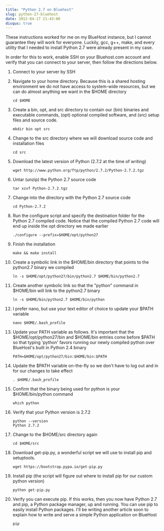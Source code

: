```yaml
---
title: "Python 2.7 on Bluehost"
slug: python-27-bluehost
date: 2012-04-17 21:43:00
disqus: true
---
```


These instructions worked for me on my BlueHost instance, but I cannot guarantee they will work for everyone. Luckily, gcc, g++, make, and every utility that I needed to install Python 2.7 were already present in my case.

<!-- more -->

In order for this to work, enable SSH on your Bluehost.com account and verify that you can connect to your server, then follow the directions below.

1. Connect to your server by SSH

1. Navigate to your home directory. Because this is a shared hosting environment we do not have access to system-wide resources, but we can do almost anything we want in the $HOME directory

    ```
    cd $HOME
    ```

1. Create a bin, opt, and src directory to contain our (bin) binaries and executable commands, (opt) optional compiled software, and (src) setup files and source code.

    ```
    mkdir bin opt src
    ```

1. Change to the src directory where we will download source code and installation files

    ```
    cd src
    ```

1. Download the latest version of Python (2.7.2 at the time of writing)

    ```
    wget http://www.python.org/ftp/python/2.7.2/Python-2.7.2.tgz
    ```

1. Untar (unzip) the Python 2.7 source code

    ```
    tar xzvf Python-2.7.2.tgz
    ```

1. Change into the directory with the Python 2.7 source code

    ```
    cd Python-2.7.2
    ```

1. Run the configure script and specify the destination folder for the Python 2.7 compiled code. Notice that the compiled Python 2.7 code will end up inside the opt directory we made earlier

    ```
    ./configure --prefix=$HOME/opt/python27
    ```

1. Finish the installation

    ```
    make && make install
    ```

1. Create a symbolic link in the $HOME/bin directory that points to the python2.7 binary we compiled

    ```
    ln -s $HOME/opt/python27/bin/python2.7 $HOME/bin/python2.7
    ```

1. Create another symbolic link so that the "python" command in $HOME/bin will link to the python2.7 binary

    ```
    ln -s $HOME/bin/python2.7 $HOME/bin/python
    ```

1. I prefer nano, but use your text editor of choice to update your $PATH variable

    ```
    nano $HOME/.bash_profile
    ```

1. Update your PATH variable as follows. It's important that the $HOME/opt/python27/bin and $HOME/bin entries come before $PATH so that typing 'python' favors running our newly compiled python over BlueHost's built in Python 2.4 binary

    ```
    PATH=$HOME/opt/python27/bin:$HOME/bin:$PATH
    ```

1. Update the $PATH variable on-the-fly so we don't have to log out and in for our changes to take effect

    ```
    . $HOME/.bash_profile
    ```

1. Confirm that the binary being used for python is your $HOME/bin/python command

    ```
    which python
    ```

1. Verify that your Python version is 2.7.2

    ```
    python --version
    Python 2.7.2
    ```

1. Change to the $HOME/src directory again

    ```
    cd $HOME/src
    ```

1. Download get-pip.py, a wonderful script we will use to install pip and setuptools.

    ```
    wget https://bootstrap.pypa.io/get-pip.py
    ```

1. Install pip (the script will figure out where to install pip for our custom python version)

    ```
    python get-pip.py
    ```

1. Verify you can execute pip. If this works, then you now have Python 2.7 and pip, a Python package manager, up and running. You can use pip to easily install Python packages. I'll be writing another article soon to explain how to write and serve a simple Python application on BlueHost

    ```
    pip
    ```
